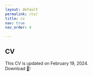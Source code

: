 ```yaml
---
layout: default
permalink: /cv/
title: cv
nav: true
nav_order: 4
 
---
```


## CV

This CV is updated on February 19, 2024.<br> 
Download <a href="{{inyoungcheong.github.io}}/assets/pdf/CV20240425.pdf">📑</a>!

<object data="{{inyoungcheong.github.io}}/assets/pdf/CV20240425.pdf" width="600" height="800" type="application/pdf"></object>
